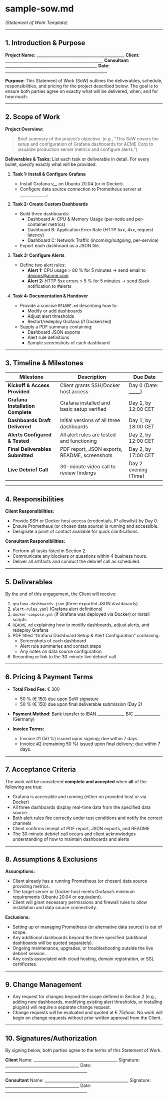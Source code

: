 # sample-sow.md
*(Statement of Work Template)*

---

## 1. Introduction & Purpose

**Project Name:** ____________________________________________
**Client:** _________________________________________________
**Consultant:** ______________________________________________
**Date:** ___________________________________________________

**Purpose:**
This Statement of Work (SoW) outlines the deliverables, schedule, responsibilities, and pricing for the project described below. The goal is to ensure both parties agree on exactly what will be delivered, when, and for how much.

---

## 2. Scope of Work

**Project Overview:**
> Brief summary of the project’s objective. (e.g., “This SoW covers the setup and configuration of Grafana dashboards for ACME Corp to visualize production server metrics and configure alerts.”)

**Deliverables & Tasks:**
List each task or deliverable in detail. For every bullet, specify exactly what will be provided.

1. **Task 1: Install & Configure Grafana**
   - Install Grafana v__ on Ubuntu 20.04 (or in Docker).
   - Configure data source connection to Prometheus server at `____________`.

2. **Task 2: Create Custom Dashboards**
   - Build three dashboards:
     - Dashboard A: CPU & Memory Usage (per-node and per-container metrics)
     - Dashboard B: Application Error Rate (HTTP 5xx, 4xx, request latency)
     - Dashboard C: Network Traffic (incoming/outgoing, per-service)
   - Export each dashboard as a JSON file.

3. **Task 3: Configure Alerts**
   - Define two alert rules:
     - **Alert 1:** CPU usage > 80 % for 5 minutes → send email to devops@acme.com
     - **Alert 2:** HTTP 5xx errors > 5 % for 5 minutes → send Slack notification to #alerts

4. **Task 4: Documentation & Handover**
   - Provide a concise `README.md` describing how to:
     - Modify or add dashboards
     - Adjust alert thresholds
     - Restart/redeploy Grafana (if Dockerized)
   - Supply a PDF summary containing:
     - Dashboard JSON exports
     - Alert rule definitions
     - Sample screenshots of each dashboard

---

## 3. Timeline & Milestones

| Milestone                         | Description                                    | Due Date            |
|-----------------------------------|------------------------------------------------|---------------------|
| **Kickoff & Access Provided**     | Client grants SSH/Docker host access           | Day 0 (Date: _____) |
| **Grafana Installation Complete** | Grafana installed and basic setup verified     | Day 1, by 12:00 CET |
| **Dashboards Draft Delivered**    | Initial versions of all three dashboards       | Day 1, by 18:00 CET |
| **Alerts Configured & Tested**    | All alert rules are tested and functioning     | Day 2, by 12:00 CET |
| **Final Deliverables Submitted**  | PDF report, JSON exports, README, screenshots  | Day 2, by 17:00 CET |
| **Live Debrief Call**             | 30-minute video call to review findings         | Day 2 evening (Time) |

---

## 4. Responsibilities

**Client Responsibilities:**
- Provide SSH or Docker host access (credentials, IP allowlist) by Day 0.
- Ensure Prometheus (or chosen data source) is running and accessible.
- Designate a point of contact available for quick clarifications.

**Consultant Responsibilities:**
- Perform all tasks listed in Section 2.
- Communicate any blockers or questions within 4 business hours.
- Deliver all artifacts and conduct the debrief call as scheduled.

---

## 5. Deliverables

By the end of this engagement, the Client will receive:

1. `grafana-dashboards.json` (three exported JSON dashboards)
2. `alert-rules.yaml` (Grafana alert definitions)
3. `docker-compose.yml` (if Grafana was deployed via Docker) or install scripts
4. `README.md` explaining how to modify dashboards, adjust alerts, and redeploy Grafana
5. PDF titled “Grafana Dashboard Setup & Alert Configuration” containing:
   - Screenshots of each dashboard
   - Alert rule summaries and contact steps
   - Any notes on data source configuration
6. Recording or link to the 30-minute live debrief call

---

## 6. Pricing & Payment Terms

- **Total Fixed Fee:** € 300
  - 50 % (€ 150) due upon SoW signature
  - 50 % (€ 150) due upon final deliverable submission (Day 2)

- **Payment Method:** Bank transfer to IBAN _____________, BIC _____________ (Germany)
- **Invoice Terms:**
  - Invoice #1 (50 %) issued upon signing; due within 7 days.
  - Invoice #2 (remaining 50 %) issued upon final delivery; due within 7 days.

---

## 7. Acceptance Criteria

The work will be considered **complete and accepted** when **all** of the following are true:

- Grafana is accessible and running (either on provided host or via Docker)
- All three dashboards display real-time data from the specified data source
- Both alert rules fire correctly under test conditions and notify the correct channels
- Client confirms receipt of PDF report, JSON exports, and README
- The 30-minute debrief call occurs and client acknowledges understanding of how to maintain dashboards and alerts

---

## 8. Assumptions & Exclusions

**Assumptions:**
- Client already has a running Prometheus (or chosen) data source providing metrics.
- The target server or Docker host meets Grafana’s minimum requirements (Ubuntu 20.04 or equivalent).
- Client will grant necessary permissions and firewall rules to allow installation and data source connectivity.

**Exclusions:**
- Setting up or managing Prometheus (or alternative data source) is out of scope.
- Any additional dashboards beyond the three specified (additional dashboards will be quoted separately).
- Ongoing maintenance, upgrades, or troubleshooting outside the live debrief session.
- Any costs associated with cloud hosting, domain registration, or SSL certificates.

---

## 9. Change Management

- Any request for changes beyond the scope defined in Section 2 (e.g., adding new dashboards, modifying existing alert thresholds, or installing plugins) will require a separate change request.
- Change requests will be evaluated and quoted at € 75/hour. No work will begin on change requests without prior written approval from the Client.

---

## 10. Signatures/Authorization

By signing below, both parties agree to the terms of this Statement of Work.

**Client**
Name: __________________________________________
Signature: _____________________________________
Date: _________________________________________

**Consultant**
Name: __________________________________________
Signature: _____________________________________
Date: _________________________________________
